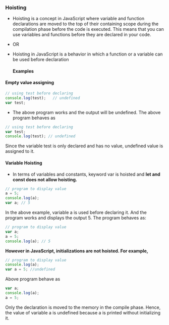 ### Hoisting

- Hoisting is a concept in JavaScript where variable and function declarations are moved to the top of their containing scope during the compilation phase before the code is executed. This means that you can use variables and functions before they are declared in your code.
- OR
- Hoisting in JavaScript is a behavior in which a function or a variable can be used before declaration

  #### Examples
#### Empty value assigning
  ``` javascript
  // using test before declaring
console.log(test);   // undefined
var test;
```
- The above program works and the output will be undefined. The above program behaves as

``` javascript
// using test before declaring
var test;
console.log(test); // undefined
```
Since the variable test is only declared and has no value, undefined value is assigned to it.

#### Variable Hoisting
- In terms of variables and constants, keyword var is hoisted and **let and const does not allow hoisting.**

```javascript
// program to display value
a = 5;
console.log(a);
var a; // 5
```
In the above example, variable a is used before declaring it. And the program works and displays the output 5. The program behaves as:

```javascript
// program to display value
var a;
a = 5;
console.log(a); // 5
```
**However in JavaScript, initializations are not hoisted. For example,**

```javascript
// program to display value
console.log(a);
var a = 5; //undefined
```
Above program behave as

```javascript
var a;
console.log(a);
a = 5;
```
Only the declaration is moved to the memory in the compile phase. Hence, the value of variable a is undefined because a is printed without initializing it.

